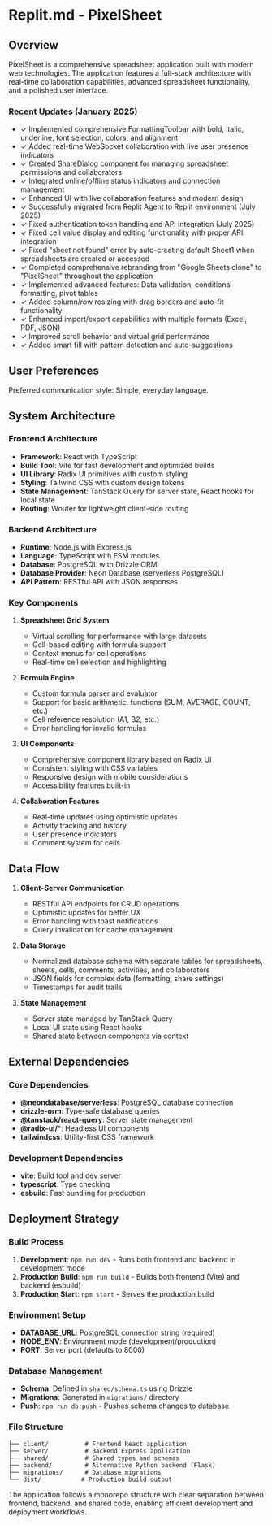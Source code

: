 # Replit.md - PixelSheet

## Overview

PixelSheet is a comprehensive spreadsheet application built with modern web technologies. The application features a full-stack architecture with real-time collaboration capabilities, advanced spreadsheet functionality, and a polished user interface. 

### Recent Updates (January 2025)
- ✓ Implemented comprehensive FormattingToolbar with bold, italic, underline, font selection, colors, and alignment
- ✓ Added real-time WebSocket collaboration with live user presence indicators
- ✓ Created ShareDialog component for managing spreadsheet permissions and collaborators
- ✓ Integrated online/offline status indicators and connection management
- ✓ Enhanced UI with live collaboration features and modern design
- ✓ Successfully migrated from Replit Agent to Replit environment (July 2025)
- ✓ Fixed authentication token handling and API integration (July 2025)
- ✓ Fixed cell value display and editing functionality with proper API integration
- ✓ Fixed "sheet not found" error by auto-creating default Sheet1 when spreadsheets are created or accessed
- ✓ Completed comprehensive rebranding from "Google Sheets clone" to "PixelSheet" throughout the application
- ✓ Implemented advanced features: Data validation, conditional formatting, pivot tables
- ✓ Added column/row resizing with drag borders and auto-fit functionality
- ✓ Enhanced import/export capabilities with multiple formats (Excel, PDF, JSON)
- ✓ Improved scroll behavior and virtual grid performance
- ✓ Added smart fill with pattern detection and auto-suggestions

## User Preferences

Preferred communication style: Simple, everyday language.

## System Architecture

### Frontend Architecture
- **Framework**: React with TypeScript
- **Build Tool**: Vite for fast development and optimized builds
- **UI Library**: Radix UI primitives with custom styling
- **Styling**: Tailwind CSS with custom design tokens
- **State Management**: TanStack Query for server state, React hooks for local state
- **Routing**: Wouter for lightweight client-side routing

### Backend Architecture
- **Runtime**: Node.js with Express.js
- **Language**: TypeScript with ESM modules
- **Database**: PostgreSQL with Drizzle ORM
- **Database Provider**: Neon Database (serverless PostgreSQL)
- **API Pattern**: RESTful API with JSON responses

### Key Components

1. **Spreadsheet Grid System**
   - Virtual scrolling for performance with large datasets
   - Cell-based editing with formula support
   - Context menus for cell operations
   - Real-time cell selection and highlighting

2. **Formula Engine**
   - Custom formula parser and evaluator
   - Support for basic arithmetic, functions (SUM, AVERAGE, COUNT, etc.)
   - Cell reference resolution (A1, B2, etc.)
   - Error handling for invalid formulas

3. **UI Components**
   - Comprehensive component library based on Radix UI
   - Consistent styling with CSS variables
   - Responsive design with mobile considerations
   - Accessibility features built-in

4. **Collaboration Features**
   - Real-time updates using optimistic updates
   - Activity tracking and history
   - User presence indicators
   - Comment system for cells

## Data Flow

1. **Client-Server Communication**
   - RESTful API endpoints for CRUD operations
   - Optimistic updates for better UX
   - Error handling with toast notifications
   - Query invalidation for cache management

2. **Data Storage**
   - Normalized database schema with separate tables for spreadsheets, sheets, cells, comments, activities, and collaborators
   - JSON fields for complex data (formatting, share settings)
   - Timestamps for audit trails

3. **State Management**
   - Server state managed by TanStack Query
   - Local UI state using React hooks
   - Shared state between components via context

## External Dependencies

### Core Dependencies
- **@neondatabase/serverless**: PostgreSQL database connection
- **drizzle-orm**: Type-safe database queries
- **@tanstack/react-query**: Server state management
- **@radix-ui/***: Headless UI components
- **tailwindcss**: Utility-first CSS framework

### Development Dependencies
- **vite**: Build tool and dev server
- **typescript**: Type checking
- **esbuild**: Fast bundling for production

## Deployment Strategy

### Build Process
1. **Development**: `npm run dev` - Runs both frontend and backend in development mode
2. **Production Build**: `npm run build` - Builds both frontend (Vite) and backend (esbuild)
3. **Production Start**: `npm start` - Serves the production build

### Environment Setup
- **DATABASE_URL**: PostgreSQL connection string (required)
- **NODE_ENV**: Environment mode (development/production)
- **PORT**: Server port (defaults to 8000)

### Database Management
- **Schema**: Defined in `shared/schema.ts` using Drizzle
- **Migrations**: Generated in `migrations/` directory
- **Push**: `npm run db:push` - Pushes schema changes to database

### File Structure
```
├── client/          # Frontend React application
├── server/          # Backend Express application
├── shared/          # Shared types and schemas
├── backend/         # Alternative Python backend (Flask)
├── migrations/      # Database migrations
└── dist/           # Production build output
```

The application follows a monorepo structure with clear separation between frontend, backend, and shared code, enabling efficient development and deployment workflows.